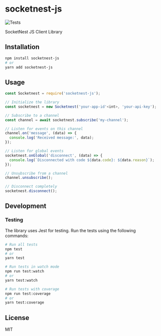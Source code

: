 # socketnest-js
![Tests](https://github.com/SocketNest/socketnest-js/actions/workflows/tests.yml/badge.svg)

SocketNest JS Client Library

## Installation

```bash
npm install socketnest-js
# or
yarn add socketnest-js
```

## Usage

```javascript
const Socketnest = require('socketnest-js');

// Initialize the library
const socketnest = new Socketnest('your-app-id'<int>, 'your-api-key');

// Subscribe to a channel
const channel = await socketnest.subscribe('my-channel');

// Listen for events on this channel
channel.on('message', (data) => {
  console.log('Received message:', data);
});

// Listen for global events
socketnest.onGlobal('disconnect', (data) => {
  console.log(`Disconnected with code ${data.code}: ${data.reason}`);
});

// Unsubscribe from a channel
channel.unsubscribe();

// Disconnect completely
socketnest.disconnect();
```

## Development

### Testing

The library uses Jest for testing. Run the tests using the following commands:

```bash
# Run all tests
npm test
# or
yarn test

# Run tests in watch mode
npm run test:watch
# or
yarn test:watch

# Run tests with coverage
npm run test:coverage
# or
yarn test:coverage
```

## License

MIT
